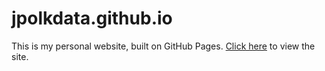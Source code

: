 # jpolkdata.github.io
This is my personal website, built on GitHub Pages. [Click here](https://jpolkdata.github.io/) to view the site.